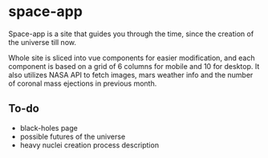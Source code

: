 # space-app

Space-app is a site that guides you through the time, since the creation of the universe till now.

Whole site is sliced into vue components for easier modification, and each component is based on a grid of 6 columns for mobile and 10 for desktop.
It also utilizes NASA API to fetch images, mars weather info and the number of coronal mass ejections in previous month.

## To-do

- black-holes page
- possible futures of the universe
- heavy nuclei creation process description
